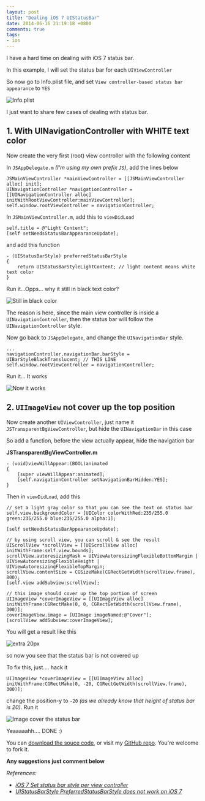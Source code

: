 ```yaml
---
layout: post
title: "Dealing iOS 7 UIStatusBar"
date: 2014-06-16 21:19:18 +0800
comments: true
tags: 
- ios
---
```


I have a hard time on dealing with iOS 7 status bar.

In this example, I will set the status bar for each `UIViewController`

So now go to Info.plist file, and set `View controller-based status bar appearance` to `YES`

![Info.plist](/images/posts/2014-06-16-dealing-ios-7-uistatusbar/plist.png)

I just want to share few cases of dealing with status bar.

## 1. With UINavigationController with WHITE text color
Now create the very first (root) view controller with the following content

In `JSAppDelegate.m` _(I'm using my own prefix `JS`)_, add the lines below

```obj-c
JSMainViewController *mainViewController = [[JSMainViewController alloc] init];
UINavigationController *navigationController = [[UINavigationController alloc] initWithRootViewController:mainViewController];
self.window.rootViewController = navigationController;
```

In `JSMainViewController.m`, add this to `viewDidLoad`

```obj-c
self.title = @"Light Content";
[self setNeedsStatusBarAppearanceUpdate];
```

and add this function

```obj-c
- (UIStatusBarStyle) preferredStatusBarStyle
{
    return UIStatusBarStyleLightContent; // light content means white text color
}
```

Run it...Opps... why it still in black text color?

![Still in black color](/images/posts/2014-06-16-dealing-ios-7-uistatusbar/light-content-1.png)

The reason is here, since the main view controller is inside a `UINavigationController`, then the status bar will follow the `UINavigationController` style.

Now go back to `JSAppDelegate`, and change the `UINavigationBar` style.

```obj-c
...
navigationController.navigationBar.barStyle = UIBarStyleBlackTranslucent; // THIS LINE
self.window.rootViewController = navigationController;
```

Run it... It works

![Now it works](/images/posts/2014-06-16-dealing-ios-7-uistatusbar/light-content-2.png)

## 2. `UIImageView` not cover up the top position
Now create another `UIViewController`, just name it `JSTransparentBgViewController`, but hide the `UINavigationBar` in this case

So add a function, before the view actually appear, hide the navigation bar

**JSTransparentBgViewController.m**

```obj-c
- (void)viewWillAppear:(BOOL)animated
{
    [super viewWillAppear:animated];
    [self.navigationController setNavigationBarHidden:YES];
}
```

Then in `viewDidLoad`, add this

```obj-c
// set a light gray color so that you can see the text on status bar
self.view.backgroundColor = [UIColor colorWithRed:235/255.0 green:235/255.0 blue:235/255.0 alpha:1];

[self setNeedsStatusBarAppearanceUpdate];

// by using scroll view, you can scroll & see the result
UIScrollView *scrollView = [[UIScrollView alloc] initWithFrame:self.view.bounds];
scrollView.autoresizingMask = UIViewAutoresizingFlexibleBottomMargin | UIViewAutoresizingFlexibleHeight | UIViewAutoresizingFlexibleTopMargin;
scrollView.contentSize = CGSizeMake(CGRectGetWidth(scrollView.frame), 800);
[self.view addSubview:scrollView];

// this image should cover up the top portion of screen
UIImageView *coverImageView = [[UIImageView alloc] initWithFrame:CGRectMake(0, 0, CGRectGetWidth(scrollView.frame), 300)];
coverImageView.image = [UIImage imageNamed:@"Cover"];
[scrollView addSubview:coverImageView];
```

You will get a result like this

![extra 20px](/images/posts/2014-06-16-dealing-ios-7-uistatusbar/image-statusbar-1.png)

so now you see that the status bar is not covered up

To fix this, just.... hack it

```obj-c
UIImageView *coverImageView = [[UIImageView alloc] initWithFrame:CGRectMake(0, -20, CGRectGetWidth(scrollView.frame), 300)];
```

change the position-y to `-20` _(as we already know that height of status bar is 20)_. Run it

![Image cover the status bar](/images/posts/2014-06-16-dealing-ios-7-uistatusbar/image-statusbar-2.png)

Yeaaaaahh.... DONE :)

You can [download the souce code](https://github.com/jslim89/ios7-statusbar-example/archive/master.zip), or visit my [GitHub repo](https://github.com/jslim89/ios7-statusbar-example). You're welcome to fork it.

**Any suggestions just comment below**

_References:_

* _[iOS 7 Set status bar style per view controller](http://stackoverflow.com/questions/19013975/ios-7-set-status-bar-style-per-view-controller/19014724#19014724)_
* _[UIStatusBarStyle PreferredStatusBarStyle does not work on iOS 7](http://stackoverflow.com/questions/19108513/uistatusbarstyle-preferredstatusbarstyle-does-not-work-on-ios-7/19365160#19365160)_
